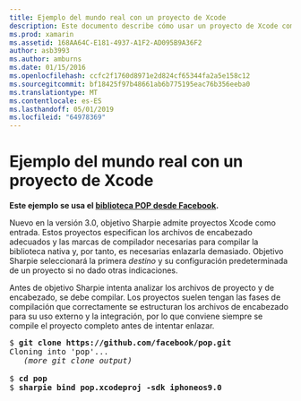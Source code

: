 ```yaml
---
title: Ejemplo del mundo real con un proyecto de Xcode
description: Este documento describe cómo usar un proyecto de Xcode como una entrada directa a Sharpie objetivo, lo que simplifica el proceso de creación C# enlaces a código de Objective-C.
ms.prod: xamarin
ms.assetid: 168AA64C-E181-4937-A1F2-AD095B9A36F2
author: asb3993
ms.author: amburns
ms.date: 01/15/2016
ms.openlocfilehash: ccfc2f1760d8971e2d824cf65344fa2a5e158c12
ms.sourcegitcommit: bf18425f97b48661ab6b775195eac76b356eeba0
ms.translationtype: MT
ms.contentlocale: es-ES
ms.lasthandoff: 05/01/2019
ms.locfileid: "64978369"
---
```

# <a name="real-world-example-using-an-xcode-project"></a>Ejemplo del mundo real con un proyecto de Xcode

**Este ejemplo se usa el [biblioteca POP desde Facebook](https://github.com/facebook/pop).**

Nuevo en la versión 3.0, objetivo Sharpie admite proyectos Xcode como entrada. Estos proyectos especifican los archivos de encabezado adecuados y las marcas de compilador necesarias para compilar la biblioteca nativa y, por tanto, es necesarias enlazarla demasiado. Objetivo Sharpie seleccionará la primera _destino_ y su configuración predeterminada de un proyecto si no dado otras indicaciones.

Antes de objetivo Sharpie intenta analizar los archivos de proyecto y de encabezado, se debe compilar. Los proyectos suelen tengan las fases de compilación que correctamente se estructuran los archivos de encabezado para su uso externo y la integración, por lo que conviene siempre se compile el proyecto completo antes de intentar enlazar.

<pre>$ <b>git clone https://github.com/facebook/pop.git</b>
Cloning into 'pop'...
   <em>(more git clone output)</em>

$ <b>cd pop</b>
$ <b>sharpie bind pop.xcodeproj -sdk iphoneos9.0</b></pre>


